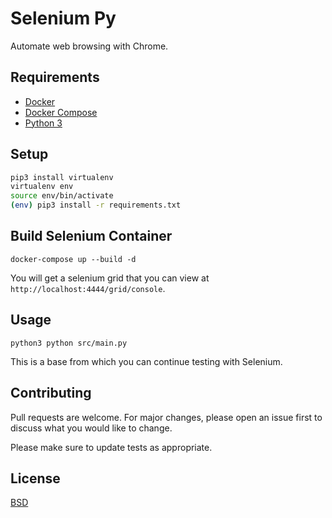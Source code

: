 # Selenium Py

Automate web browsing with Chrome. 

## Requirements

- [Docker](https://docs.docker.com/engine/install/)
- [Docker Compose](https://docs.docker.com/compose/install/)
- [Python 3](https://www.python.org/downloads/)

## Setup

```bash
pip3 install virtualenv
virtualenv env
source env/bin/activate
(env) pip3 install -r requirements.txt
```

## Build Selenium Container

```
docker-compose up --build -d
```
You will get a selenium grid that you can view at `http://localhost:4444/grid/console`.

## Usage
```
python3 python src/main.py
```

This is a base from which you can continue testing with Selenium.

## Contributing
Pull requests are welcome. For major changes, please open an issue first to discuss what you would like to change.

Please make sure to update tests as appropriate.

## License
[BSD](https://opensource.org/licenses/BSD-3-Clause)
